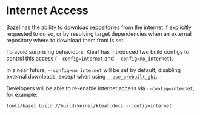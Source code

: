 # Internet Access

Bazel has the ability to download repositories from the internet if explicitly
requested to do so, or by resolving target dependencies when an external
repository where to download them from is set.

To avoid surprising behaviours, Kleaf has introduced two build configs to
control this access (`--config=internet` and `--config=no_internet`).

In a near future, `--config=no_internet` will be set by default, disabling
external downloads, except when using
[`--use_prebuilt_gki`](download_prebuilt.md#step-2_build-with).

Developers will be able to re-enable internet access via `--config=internet`,
for example:

```shell
tools/bazel build //build/kernel/kleaf:docs --config=internet
```
